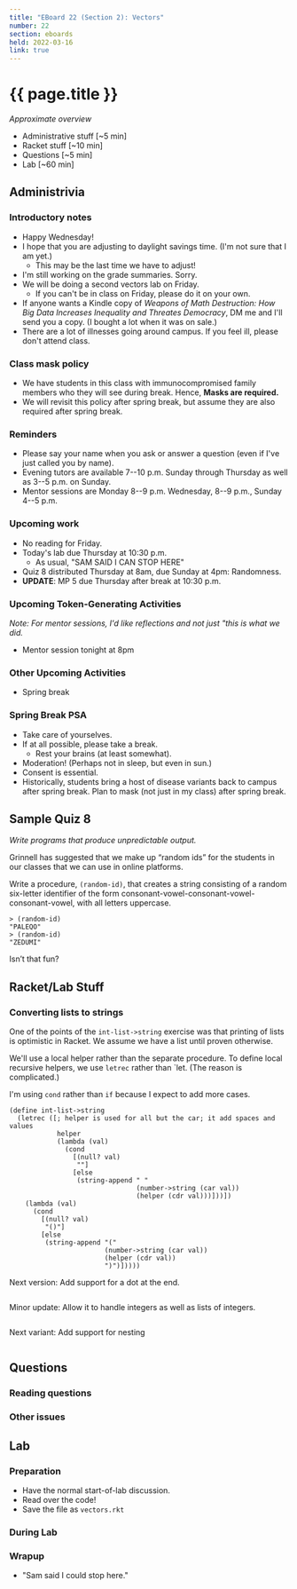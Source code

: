 ```yaml
---
title: "EBoard 22 (Section 2): Vectors"
number: 22
section: eboards
held: 2022-03-16
link: true
---
```

# {{ page.title }}

_Approximate overview_

* Administrative stuff [~5 min]
* Racket stuff [~10 min]
* Questions [~5 min]
* Lab [~60 min]

Administrivia
-------------

### Introductory notes

* Happy Wednesday!
* I hope that you are adjusting to daylight savings time.  (I'm not sure
  that I am yet.)
    * This may be the last time we have to adjust!
* I'm still working on the grade summaries.  Sorry.
* We will be doing a second vectors lab on Friday.
    * If you can't be in class on Friday, please do it on your own.
* If anyone wants a Kindle copy of _Weapons of Math Destruction: How 
  Big Data Increases Inequality and Threates Democracy_, DM me and
  I'll send you a copy.  (I bought a lot when it was on sale.)
* There are a lot of illnesses going around campus.  If you feel
  ill, please don't attend class.

### Class mask policy

* We have students in this class with immunocompromised family members
  who they will see during break.  Hence, **Masks are required.**
* We will revisit this policy after spring break, but assume they are
  also required after spring break.

### Reminders

* Please say your name when you ask or answer a question (even if I've
  just called you by name).
* Evening tutors are available 7--10 p.m. Sunday through Thursday as
  well as 3--5 p.m. on Sunday.
* Mentor sessions are Monday 8--9 p.m.  Wednesday, 8--9 p.m., Sunday 4--5 p.m.

### Upcoming work

* No reading for Friday.
* Today's lab due Thursday at 10:30 p.m.
    * As usual, "SAM SAID I CAN STOP HERE"
* Quiz 8 distributed Thursday at 8am, due Sunday at 4pm: Randomness.
* **UPDATE**: MP 5 due Thursday after break at 10:30 p.m.  

### Upcoming Token-Generating Activities

_Note: For mentor sessions, I'd like reflections and not just "this is what we did._

* Mentor session tonight at 8pm

### Other Upcoming Activities

* Spring break

### Spring Break PSA

* Take care of yourselves.
* If at all possible, please take a break.  
    * Rest your brains (at least somewhat).
* Moderation!  (Perhaps not in sleep, but even in sun.)
* Consent is essential.
* Historically, students bring a host of disease variants back to campus
  after spring break.  Plan to mask (not just in my class) after spring
  break.

Sample Quiz 8
-------------

_Write programs that produce unpredictable output._

Grinnell has suggested that we make up “random ids” for the students in our classes that we can use in online platforms.

Write a procedure, `(random-id)`, that creates a string consisting of a random six-letter identifier of the form consonant-vowel-consonant-vowel-consonant-vowel, with all letters uppercase.

```
> (random-id)
"PALEQO"
> (random-id)
"ZEDUMI"
```

Isn’t that fun?

Racket/Lab Stuff
----------------

### Converting lists to strings

One of the points of the `int-list->string` exercise was that printing
of lists is optimistic in Racket.  We assume we have a list until
proven otherwise.

We'll use a local helper rather than the separate procedure.  To
define local recursive helpers, we use `letrec` rather than `let.
(The reason is complicated.)

I'm using `cond` rather than `if` because I expect to add more cases.

```
(define int-list->string
  (letrec ([; helper is used for all but the car; it add spaces and values
            helper
            (lambda (val)
              (cond
                [(null? val)
                 ""]
                [else
                 (string-append " " 
                                (number->string (car val))
                                (helper (cdr val)))]))])
    (lambda (val)
      (cond
        [(null? val)
         "()"]
        [else
         (string-append "("
                        (number->string (car val))
                        (helper (cdr val))
                        ")")]))))
```

Next version: Add support for a dot at the end.

```
```

Minor update: Allow it to handle integers as well as lists of integers.

```
```

Next variant: Add support for nesting

```
```

Questions
---------

### Reading questions

### Other issues

Lab
---

### Preparation

* Have the normal start-of-lab discussion.
* Read over the code!
* Save the file as `vectors.rkt`

### During Lab

### Wrapup

* "Sam said I could stop here."

